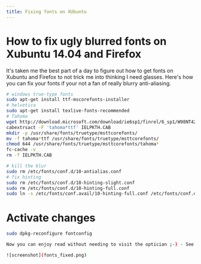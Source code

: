 ```yaml
---
title: Fixing fonts on XUbuntu
---
```

# How to fix ugly blurred fonts on Xubuntu 14.04 and Firefox

It's taken me the best part of a day to figure out how to get fonts on Xubuntu and Firefox to not trick me into thinking I need glasses. Here's how you can fix your fonts if your not a fan of really blurry anti-aliasing.

```bash
# windows true-type fonts
sudo apt-get install ttf-mscorefonts-installer
# helvetica
sudo apt-get install texlive-fonts-recommended
# Tahoma
wget http://download.microsoft.com/download/ie6sp1/finrel/6_sp1/W98NT42KMeXP/EN-US/IELPKTH.CAB
cabextrsact -F 'tahoma*ttf' IELPKTH.CAB
mkdir -p /usr/share/fonts/truetype/msttcorefonts/
mv -f tahoma*ttf /usr/share/fonts/truetype/msttcorefonts/
chmod 644 /usr/share/fonts/truetype/msttcorefonts/tahoma*
fc-cache -v
rm -f IELPKTH.CAB

# kill the blur
sudo rm /etc/fonts/conf.d/10-antialias.conf
# fix hinting
sudo rm /etc/fonts/conf.d/10-hinting-slight.conf
sudo rm /etc/fonts/conf.d/10-hinting-full.conf
sudo ln -s /etc/fonts/conf.avail/10-hinting-full.conf /etc/fonts/conf.d/10-hinting-full.conf
```

# Activate changes
```bash
sudo dpkg-reconfigure fontconfig

Now you can enjoy read without needing to visit the optician ;-) - See screenshot:

![screenshot](fonts_fixed.png)
